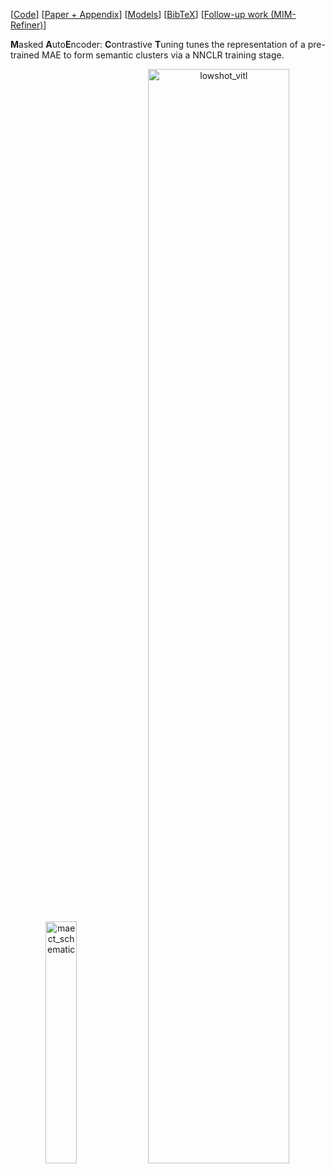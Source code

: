 [[Code](https://github.com/ml-jku/MAE-CT)] [[Paper + Appendix](https://arxiv.org/abs/2304.10520)] [[Models](https://github.com/ml-jku/MAE-CT#pretrained-checkpoints)] [[BibTeX](https://github.com/ml-jku/MAE-CT#citation)] [[Follow-up work (MIM-Refiner)](https://ml-jku.github.io/MIM-Refiner/)]

**M**asked **A**uto**E**ncoder: **C**ontrastive **T**uning tunes the representation of a pre-trained MAE to form semantic clusters via a NNCLR training stage.

<p align="center">
<img width="31.5%" alt="maect_schematic" src="https://raw.githubusercontent.com/ml-jku/MAE-CT/main/.github/schematic_contrastive_tuning.svg">
<img width="67%" alt="lowshot_vitl" src="https://raw.githubusercontent.com/ml-jku/MAE-CT/main/.github/lowshot_aug_L_white.svg">
</p>


